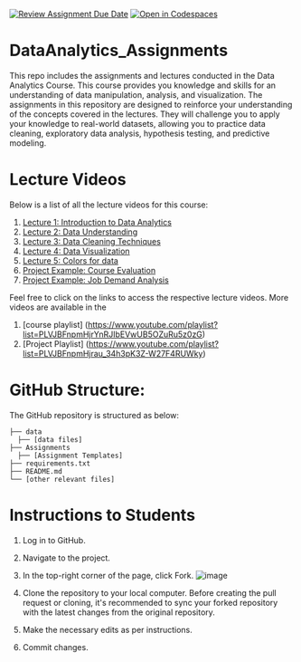 [![Review Assignment Due Date](https://classroom.github.com/assets/deadline-readme-button-22041afd0340ce965d47ae6ef1cefeee28c7c493a6346c4f15d667ab976d596c.svg)](https://classroom.github.com/a/0JSeAac7)
[![Open in Codespaces](https://classroom.github.com/assets/launch-codespace-2972f46106e565e64193e422d61a12cf1da4916b45550586e14ef0a7c637dd04.svg)](https://classroom.github.com/open-in-codespaces?assignment_repo_id=16516584)
# DataAnalytics_Assignments

This repo includes the assignments and lectures conducted in the Data Analytics Course. This course provides you knowledge and skills for an understanding of data manipulation, analysis, and visualization. The assignments in this repository are designed to reinforce your understanding of the concepts covered in the lectures. They will challenge you to apply your knowledge to real-world datasets, allowing you to practice data cleaning, exploratory data analysis, hypothesis testing, and predictive modeling. 

# Lecture Videos

Below is a list of all the lecture videos for this course:

1. [Lecture 1: Introduction to Data Analytics](https://youtu.be/HwEGNYqU8G0)
2. [Lecture 2: Data Understanding](https://youtu.be/WJbAhirOIig)
3. [Lecture 3: Data Cleaning Techniques](https://youtu.be/tXumQ1rBgbc)
4. [Lecture 4: Data Visualization](https://youtu.be/dTNePAQhYic)
5. [Lecture 5: Colors for data](https://youtu.be/e7JiUoaDWMQ)
6. [Project Example: Course Evaluation](https://youtu.be/AmBy3jgO-pg)
7. [Project Example: Job Demand Analysis](https://youtu.be/GixSk0kZi1c)

Feel free to click on the links to access the respective lecture videos.
More videos are available in the 
1. [course playlist] (https://www.youtube.com/playlist?list=PLVJBFnpmHjrYnRJIbEVwUB5OZuRu5z0zG)
2. [Project Playlist] (https://www.youtube.com/playlist?list=PLVJBFnpmHjrau_34h3pK3Z-W27F4RUWky)


# GitHub Structure:
The GitHub repository is structured as below:
```
├── data
  ├── [data files]   
├── Assignments
  ├── [Assignment Templates] 
├── requirements.txt
├── README.md
└── [other relevant files]
```
# Instructions to Students

1) Log in to GitHub.
2) Navigate to the project.
3) In the top-right corner of the page, click Fork.
![image](https://github.com/myothida/DataAnalytics_Assignments/assets/88795729/e226ec2b-ffcf-4c5d-946f-6e1a63150953)

5) Clone the repository to your local computer. Before creating the pull request or cloning, it's recommended to sync your forked repository with the latest changes from the original repository.
7) Make the necessary edits as per instructions.  
8) Commit changes.


